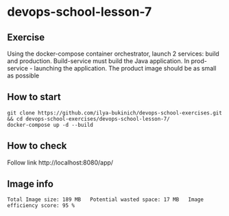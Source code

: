 # devops-school-lesson-7

## Exercise
Using the docker-compose container orchestrator, launch 2 services: build and production. Build-service must build the Java application. In prod-service - launching the application. The product image should be as small as possible

## How to start
`git clone https://github.com/ilya-bukinich/devops-school-exercises.git && cd devops-school-exercises/devops-school-lesson-7/`  
`docker-compose up -d --build`

## How to check
Follow link http://localhost:8080/app/

## Image info
`Total Image size: 189 MB  
Potential wasted space: 17 MB  
Image efficiency score: 95 %`
